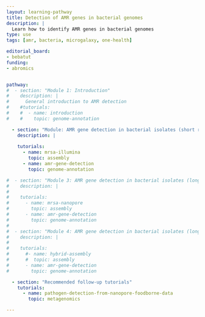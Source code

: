 ```yaml
---
layout: learning-pathway
title: Detection of AMR genes in bacterial genomes
description: |
  Learn how to identify AMR genes in bacterial genomes
type: use
tags: [amr, bacteria, microgalaxy, one-health]

editorial_board:
- bebatut
funding:
- abromics


pathway:
#  - section: "Module 1: Introduction"
#    description: |
#      General introduction to AMR detection
#    #tutorials:
#    #  - name: introduction
#    #    topic: genome-annotation

  - section: "Module: AMR gene detection in bacterial isolates (short reads)"
    description: |
      
    tutorials:
      - name: mrsa-illumina
        topic: assembly
      - name: amr-gene-detection
        topic: genome-annotation

#  - section: "Module 3: AMR gene detection in bacterial isolates (long reads)"
#    description: |
#      
#    tutorials:
#      - name: mrsa-nanopore
#        topic: assembly
#      - name: amr-gene-detection
#        topic: genome-annotation
#
#  - section: "Module 4: AMR gene detection in bacterial isolates (long and short reads)"
#    description: |
#      
#    tutorials:
#      #- name: hybrid-assembly
#      #  topic: assembly
#      - name: amr-gene-detection
#        topic: genome-annotation

  - section: "Recommended follow-up tutorials"
    tutorials:
      - name: pathogen-detection-from-nanopore-foodborne-data
        topic: metagenomics

---
```


